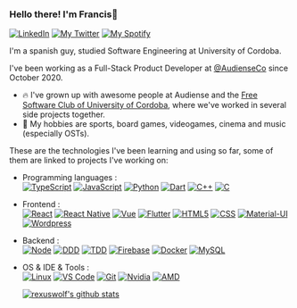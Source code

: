 ### Hello there! I'm Francis👋

[![LinkedIn](https://img.shields.io/badge/LinkedIn-0077B5?style=for-the-badge&logo=linkedin&logoColor=white)](https://www.linkedin.com/in/francisjmp/)
[![My Twitter](https://img.shields.io/badge/Twitter-1DA1F2?style=for-the-badge&logo=twitter&logoColor=white)](https://twitter.com/rexuswolf)
[![My Spotify](https://img.shields.io/badge/Spotify-1ED760?&style=for-the-badge&logo=spotify&logoColor=white)](https://open.spotify.com/user/rexusyt?si=9oFYaEowQkSJLn_8kScsJw)

I'm a spanish guy, studied Software Engineering at University of Cordoba.

I've been working as a Full-Stack Product Developer at [@AudienseCo](https://github.com/AudienseCo) since October 2020.

- 🔥 I've grown up with awesome people at Audiense and the [Free Software Club of University of Cordoba](https://github.com/aulasoftwarelibre), where we've worked in several side projects together.
- 🏐 My hobbies are sports, board games, videogames, cinema and music (especially OSTs).

These are the technologies I've been learning and using so far, some of them are linked to projects I've working on:

- Programming languages : <br />
  [![TypeScript](https://img.shields.io/badge/TypeScript-007ACC?style=for-the-badge&logo=typescript&logoColor=white)](https://github.com/ILoveYourBook/Ilyb)
  [![JavaScript](https://img.shields.io/badge/JavaScript-323330?style=for-the-badge&logo=javascript&logoColor=F7DF1E)](https://github.com/ILoveYourBook/Ilyb)
  [![Python](https://img.shields.io/badge/Python-3776AB?style=for-the-badge&logo=python&logoColor=white)](https://github.com/RexusWolf/Shazamusic-Bot)
  [![Dart](https://img.shields.io/badge/Dart-0175C2?style=for-the-badge&logo=dart&logoColor=white)](https://github.com/orgs/aulasoftwarelibre/teams/cazdata)
  [![C++](https://img.shields.io/badge/C%2B%2B-00599C?style=for-the-badge&logo=c%2B%2B&logoColor=white)](https://github.com/RexusWolf/UCO-Practices)
  [![C](https://img.shields.io/badge/C-00599C?style=for-the-badge&logo=c&logoColor=white)](https://github.com/RexusWolf/UCO-Practices)
- Frontend : <br />
  [![React](https://img.shields.io/badge/React-20232A?style=for-the-badge&logo=react&logoColor=61DAFB)](https://github.com/RexusWolf/molina-sport)
  [![React Native](https://img.shields.io/badge/React_Native-20232A?style=for-the-badge&logo=react&logoColor=61DAFB)](https://github.com/ILoveYourBook/Ilyb)
  [![Vue](https://img.shields.io/badge/Vue.js-35495E?style=for-the-badge&logo=vue.js&logoColor=4FC08D)](https://github.com/Need2Watch/N2W_Front)
  [![Flutter](https://img.shields.io/badge/Flutter-02569B?style=for-the-badge&logo=flutter&logoColor=white)](https://github.com/orgs/aulasoftwarelibre/teams/cazdata)
  [![HTML5](https://img.shields.io/badge/HTML5-E34F26?style=for-the-badge&logo=html5&logoColor=white)](https://github.com/Need2Watch/N2W_Front)
  [![CSS](https://img.shields.io/badge/CSS-239120?&style=for-the-badge&logo=css3&logoColor=white)](https://github.com/Need2Watch/N2W_Front)
  [![Material-UI](https://img.shields.io/badge/Material--UI-0081CB?style=for-the-badge&logo=material-ui&logoColor=white)](https://github.com/RexusWolf/molina-sport)
  [![Wordpress](https://img.shields.io/badge/Wordpress-0175C2?style=for-the-badge&logo=wordpress&logoColor=white)](http://nanachocolate.com/)
- Backend : <br />
  [![Node](https://img.shields.io/badge/Node.js-43853D?style=for-the-badge&logo=node.js&logoColor=white)]()
  [![DDD](https://img.shields.io/badge/DDD-35495E?style=for-the-badge&logoColor=4FC08D)]()
  [![TDD](https://img.shields.io/badge/TDD-76B900?style=for-the-badge&logoColor=white)]()
  [![Firebase](https://img.shields.io/badge/Firebase-0081CB?style=for-the-badge&logo=firebase)](https://github.com/Need2Watch/N2W_Front)
  [![Docker](https://img.shields.io/badge/Docker-02569B?style=for-the-badge&logo=docker&logoColor=white)]()
  [![MySQL](https://img.shields.io/badge/MySQL-00000F?style=for-the-badge&logo=mysql&logoColor=white)]()
- OS & IDE & Tools : <br />
  [![Linux](https://img.shields.io/badge/Ubuntu-E95420?style=for-the-badge&logo=ubuntu&logoColor=white)]()
  [![VS Code](https://img.shields.io/badge/VSCode-003791?style=for-the-badge&logo=visual-studio-code&logoColor=white)]()
  [![Git](https://img.shields.io/badge/Git-E34F26?style=for-the-badge&logo=git&logoColor=white)]()
  [![Nvidia](https://img.shields.io/badge/NVIDIA-RTX3060Ti-76B900?style=for-the-badge&logo=nvidia&logoColor=white)]()
  [![AMD](https://img.shields.io/badge/AMD-Ryzen_5_2600-ED1C24?style=for-the-badge&logo=amd&logoColor=white)]() <br />

  [![rexuswolf's github stats](https://github-readme-stats.vercel.app/api?username=rexuswolf&theme=radical&count_private=true&show_icons=true)](https://github.com/rexuswolf/github-readme-stats)
